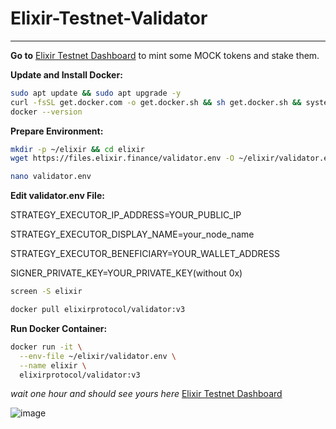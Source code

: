 # Elixir-Testnet-Validator
----------------------------------------------
**Go to** [Elixir Testnet Dashboard](https://testnet-3.elixir.xyz/) to mint some MOCK tokens and stake them.

**Update and Install Docker:**
 ```bash
 sudo apt update && sudo apt upgrade -y
 curl -fsSL get.docker.com -o get.docker.sh && sh get.docker.sh && systemctl start docker && systemctl enable docker
 docker --version
```
**Prepare Environment:**

```bash
mkdir -p ~/elixir && cd elixir
wget https://files.elixir.finance/validator.env -O ~/elixir/validator.env
```
```bash
nano validator.env
```
**Edit validator.env File:**

STRATEGY_EXECUTOR_IP_ADDRESS=YOUR_PUBLIC_IP

STRATEGY_EXECUTOR_DISPLAY_NAME=your_node_name

STRATEGY_EXECUTOR_BENEFICIARY=YOUR_WALLET_ADDRESS

SIGNER_PRIVATE_KEY=YOUR_PRIVATE_KEY(without 0x)
```bash
screen -S elixir
```
```bash
docker pull elixirprotocol/validator:v3
```
**Run Docker Container:**


```bash
docker run -it \
  --env-file ~/elixir/validator.env \
  --name elixir \
  elixirprotocol/validator:v3
```
*wait one hour and should see yours here*
[Elixir Testnet Dashboard](https://testnet-3.elixir.xyz/)

![image](https://github.com/user-attachments/assets/01639a2a-8add-40d8-aca0-d32bf9d655cb)

